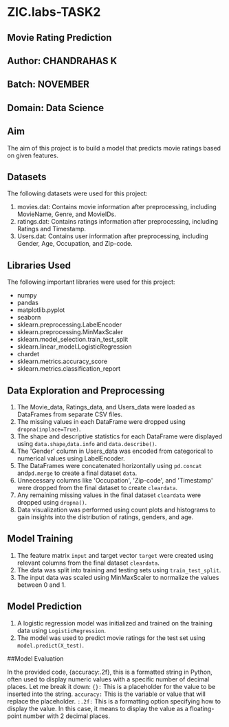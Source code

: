 # ZIC.labs-TASK2

## Movie Rating Prediction

## Author: CHANDRAHAS K

## Batch: NOVEMBER

## Domain: Data Science

## Aim

The aim of this project is to build a model that predicts movie ratings based on given features.

## Datasets

The following datasets were used for this project:

1. movies.dat: Contains movie information after preprocessing, including MovieName, Genre, and MovieIDs.
2. ratings.dat: Contains ratings information after preprocessing, including Ratings and Timestamp.
3. Users.dat: Contains user information after preprocessing, including Gender, Age, Occupation, and Zip-code.

## Libraries Used

The following important libraries were used for this project:

- numpy
- pandas
- matplotlib.pyplot
- seaborn
- sklearn.preprocessing.LabelEncoder
- sklearn.preprocessing.MinMaxScaler
- sklearn.model_selection.train_test_split
- sklearn.linear_model.LogisticRegression
- chardet
- sklearn.metrics.accuracy_score
- sklearn.metrics.classification_report

## Data Exploration and Preprocessing

1. The Movie_data, Ratings_data, and Users_data were loaded as DataFrames from separate CSV files.
2. The missing values in each DataFrame were dropped using `dropna(inplace=True)`.
3. The shape and descriptive statistics for each DataFrame were displayed using `data.shape`,`data.info` and `data.describe()`.
4. The 'Gender' column in Users_data was encoded from categorical to numerical values using LabelEncoder.
5. The DataFrames were concatenated horizontally using `pd.concat` and`pd.merge` to create a final dataset `data`.
6. Unnecessary columns like 'Occupation', 'Zip-code', and 'Timestamp' were dropped from the final dataset to create `cleardata`.
7. Any remaining missing values in the final dataset `cleardata` were dropped using `dropna()`.
8. Data visualization was performed using count plots and histograms to gain insights into the distribution of ratings, genders, and age.

## Model Training

1. The feature matrix `input` and target vector `target` were created using relevant columns from the final dataset `cleardata`.
2. The data was split into training and testing sets using `train_test_split`.
3. The input data was scaled using MinMaxScaler to normalize the values between 0 and 1.

## Model Prediction

1. A logistic regression model was initialized and trained on the training data using `LogisticRegression`.
2. The model was used to predict movie ratings for the test set using `model.predict(X_test)`.

##Model Evaluation

In the provided code, {accuracy:.2f}, this is a formatted string in Python, often used to display numeric values with a specific number of decimal places. Let me break it down:
`{}:` This is a placeholder for the value to be inserted into the string.
`accuracy:` This is the variable or value that will replace the placeholder.
`:.2f:` This is a formatting option specifying how to display the value. In this case, it means to display the value as a floating-point number with 2 decimal places.
